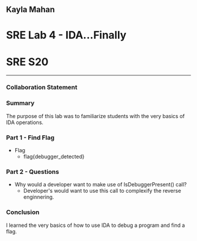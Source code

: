 ## Kayla Mahan
# SRE Lab 4 - IDA...Finally
# SRE S20
------------------------------------------------
### Collaboration Statement

### Summary
The purpose of this lab was to familiarize students with the very basics of IDA operations.

### Part 1 - Find Flag
- Flag
  - flag{debugger_detected}

### Part 2 - Questions
- Why would a developer want to make use of IsDebuggerPresent() call?
  - Developer's would want to use this call to complexify the reverse enginnering. 
### Conclusion
I learned the very basics of how to use IDA to debug a program and find a flag. 
